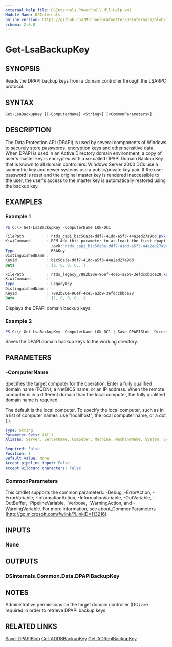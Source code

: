```yaml
---
external help file: DSInternals.PowerShell.dll-Help.xml
Module Name: DSInternals
online version: https://github.com/MichaelGrafnetter/DSInternals/blob/master/Documentation/PowerShell/Get-LsaBackupKey.md
schema: 2.0.0
---
```


# Get-LsaBackupKey

## SYNOPSIS
Reads the DPAPI backup keys from a domain controller through the LSARPC protocol.

## SYNTAX

```
Get-LsaBackupKey [[-ComputerName] <String>] [<CommonParameters>]
```

## DESCRIPTION

The Data Protection API (DPAPI) is used by several components of Windows to securely store passwords, encryption keys and other sensitive data. When DPAPI is used in an Active Directory domain environment, a copy of user's master key is encrypted with a so-called DPAPI Domain Backup Key that is known to all domain controllers. Windows Server 2000 DCs use a symmetric key and newer systems use a public/private key pair. If the user password is reset and the original master key is rendered inaccessible to the user, the user's access to the master key is automatically restored using the backup key.

## EXAMPLES

### Example 1
```powershell
PS C:\> Get-LsaBackupKey -ComputerName LON-DC1

FilePath          : ntds_capi_b1c56a3e-ddf7-41dd-a5f3-44a2ed27a96d.pvk
KiwiCommand       : REM Add this parameter to at least the first dpapi::masterkey command:
                    /pvk:"ntds_capi_b1c56a3e-ddf7-41dd-a5f3-44a2ed27a96d.pvk"
Type              : RSAKey
DistinguishedName :
KeyId             : b1c56a3e-ddf7-41dd-a5f3-44a2ed27a96d
Data              : {2, 0, 0, 0...}

FilePath          : ntds_legacy_7882b20e-96ef-4ce5-a2b9-3efdccbbce28.key
KiwiCommand       :
Type              : LegacyKey
DistinguishedName :
KeyId             : 7882b20e-96ef-4ce5-a2b9-3efdccbbce28
Data              : {1, 0, 0, 0...}
```

Displays the DPAPI domain backup keys.

### Example 2
```powershell
PS C:\> Get-LsaBackupKey -ComputerName LON-DC1 | Save-DPAPIBlob -DirectoryPath .\
```

Saves the DPAPI domain backup keys to the working directory.

## PARAMETERS

### -ComputerName

Specifies the target computer for the operation. Enter a fully qualified domain name (FQDN), a NetBIOS name, or an IP address. When the remote computer is in a different domain than the local computer, the fully qualified domain name is required.

The default is the local computer. To specify the local computer, such as in a list of computer names, use "localhost", the local computer name, or a dot (.).

```yaml
Type: String
Parameter Sets: (All)
Aliases: Server, ServerName, Computer, Machine, MachineName, System, SystemName

Required: False
Position: 1
Default value: None
Accept pipeline input: False
Accept wildcard characters: False
```

### CommonParameters
This cmdlet supports the common parameters: -Debug, -ErrorAction, -ErrorVariable, -InformationAction, -InformationVariable, -OutVariable, -OutBuffer, -PipelineVariable, -Verbose, -WarningAction, and -WarningVariable. For more information, see about_CommonParameters (http://go.microsoft.com/fwlink/?LinkID=113216).

## INPUTS

### None
## OUTPUTS

### DSInternals.Common.Data.DPAPIBackupKey
## NOTES

Administrative permissions on the target domain controller (DC) are required in order to retrieve DPAPI backup keys.

## RELATED LINKS

[Save-DPAPIBlob](Save-DPAPIBlob.md)
[Get-ADDBBackupKey](Get-ADDBBackupKey.md)
[Get-ADReplBackupKey](Get-ADReplBackupKey.md)
